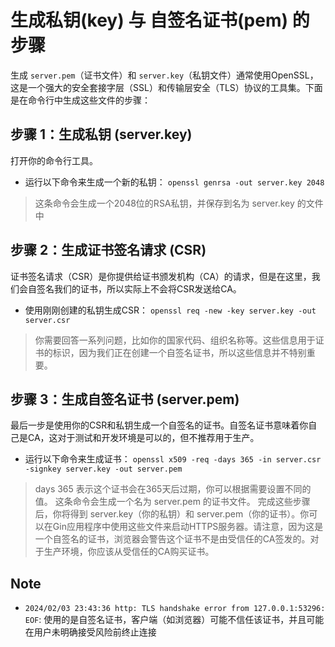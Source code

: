 # 生成私钥(key) 与 自签名证书(pem) 的步骤

生成 `server.pem`（证书文件）和 `server.key`（私钥文件）通常使用OpenSSL，这是一个强大的安全套接字层（SSL）和传输层安全（TLS）协议的工具集。下面是在命令行中生成这些文件的步骤：

## 步骤 1：生成私钥 (server.key)
打开你的命令行工具。
- 运行以下命令来生成一个新的私钥：
`openssl genrsa -out server.key 2048`
> 这条命令会生成一个2048位的RSA私钥，并保存到名为 server.key 的文件中
> 
## 步骤 2：生成证书签名请求 (CSR)
证书签名请求（CSR）是你提供给证书颁发机构（CA）的请求，但是在这里，我们会自签名我们的证书，所以实际上不会将CSR发送给CA。

- 使用刚刚创建的私钥生成CSR：
`openssl req -new -key server.key -out server.csr`
> 你需要回答一系列问题，比如你的国家代码、组织名称等。这些信息用于证书的标识，因为我们正在创建一个自签名证书，所以这些信息并不特别重要。

## 步骤 3：生成自签名证书 (server.pem)
最后一步是使用你的CSR和私钥生成一个自签名的证书。自签名证书意味着你自己是CA，这对于测试和开发环境是可以的，但不推荐用于生产。

- 运行以下命令来生成证书：
`openssl x509 -req -days 365 -in server.csr -signkey server.key -out server.pem`
> days 365 表示这个证书会在365天后过期，你可以根据需要设置不同的值。
这条命令会生成一个名为 server.pem 的证书文件。
完成这些步骤后，你将得到 server.key（你的私钥）和 server.pem（你的证书）。你可以在Gin应用程序中使用这些文件来启动HTTPS服务器。请注意，因为这是一个自签名的证书，浏览器会警告这个证书不是由受信任的CA签发的。对于生产环境，你应该从受信任的CA购买证书。


## Note
- `2024/02/03 23:43:36 http: TLS handshake error from 127.0.0.1:53296: EOF`: 使用的是自签名证书，客户端（如浏览器）可能不信任该证书，并且可能在用户未明确接受风险前终止连接